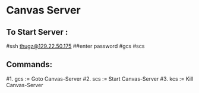 Canvas Server
====================

To Start Server : 
---------------------
#ssh thugz@129.22.50.175
##enter password
#gcs
#scs

Commands:
---------------------
#1. gcs := Goto Canvas-Server
#2. scs := Start Canvas-Server
#3. kcs := Kill Canvas-Server
